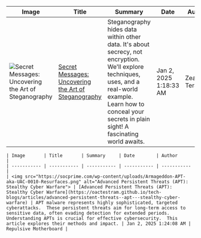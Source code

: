| Image       | Title       | Summary     | Date        | Author      |
| ----------- | ----------- | ----------- | ----------- | ----------- |
| <img src="https://www.sdsolutionsllc.com/wp-content/uploads/2015/12/Steganography-1024x768.png" alt="Secret Messages: Uncovering the Art of Steganography"> | [Secret Messages: Uncovering the Art of Steganography](https://oactestram.github.io/tech-blogs/articles/secret-messages--uncovering-the-art-of-steganography) | Steganography hides data within other data.  It's about secrecy, not encryption.  We'll explore techniques, uses, and a real-world example. Learn how to conceal your secrets in plain sight!  A fascinating world awaits. | Jan 2, 2025 1:18:33 AM | Zealous Terabyte |
    


    | Image       | Title       | Summary     | Date        | Author      |
    | ----------- | ----------- | ----------- | ----------- | ----------- |
    | <img src="https://socprime.com/wp-content/uploads/Armageddon-APT-aka-UAC-0010-Resurfaces.png" alt="Advanced Persistent Threats (APT): Stealthy Cyber Warfare"> | [Advanced Persistent Threats (APT): Stealthy Cyber Warfare](https://oactestram.github.io/tech-blogs/articles/advanced-persistent-threats--apt---stealthy-cyber-warfare) | APT malware represents highly sophisticated, targeted cyberattacks.  These persistent threats aim for long-term access to sensitive data, often evading detection for extended periods.  Understanding APTs is crucial for effective cybersecurity.  This article explores their methods and impact. | Jan 2, 2025 1:24:08 AM | Repulsive Motherboard |
    